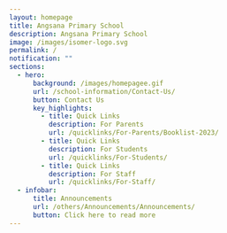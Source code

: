 ```yaml
---
layout: homepage
title: Angsana Primary School
description: Angsana Primary School
image: /images/isomer-logo.svg
permalink: /
notification: ""
sections:
  - hero:
      background: /images/homepagee.gif
      url: /school-information/Contact-Us/
      button: Contact Us
      key_highlights:
        - title: Quick Links
          description: For Parents
          url: /quicklinks/For-Parents/Booklist-2023/
        - title: Quick Links
          description: For Students
          url: /quicklinks/For-Students/
        - title: Quick Links
          description: For Staff
          url: /quicklinks/For-Staff/
  - infobar:
      title: Announcements
      url: /others/Announcements/Announcements/
      button: Click here to read more
---
```

